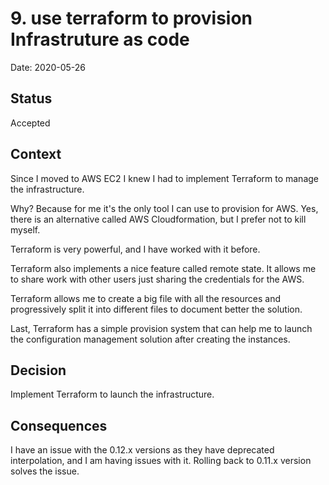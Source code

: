 # 9. use terraform to provision Infrastruture as code

Date: 2020-05-26

## Status

Accepted

## Context

Since I moved to AWS EC2 I knew I had to implement Terraform to manage the
 infrastructure.

Why? Because for me it's the only tool I can use to provision for AWS.  Yes, 
 there is an alternative called AWS Cloudformation, but I prefer not to kill
 myself.

Terraform is very powerful, and I have worked with it before.

Terraform also implements a nice feature called remote state.  It allows me
 to share work with other users just sharing the credentials for the AWS.

Terraform allows me to create a big file with all the resources and
 progressively split it into different files to document better the solution.

Last, Terraform has a simple provision system that can help me to launch the
 configuration management solution after creating the instances.
 

## Decision

Implement Terraform to launch the infrastructure.

## Consequences

I have an issue with the 0.12.x versions as they have deprecated interpolation, 
 and I am having issues with it.  Rolling back to 0.11.x version solves the
 issue.